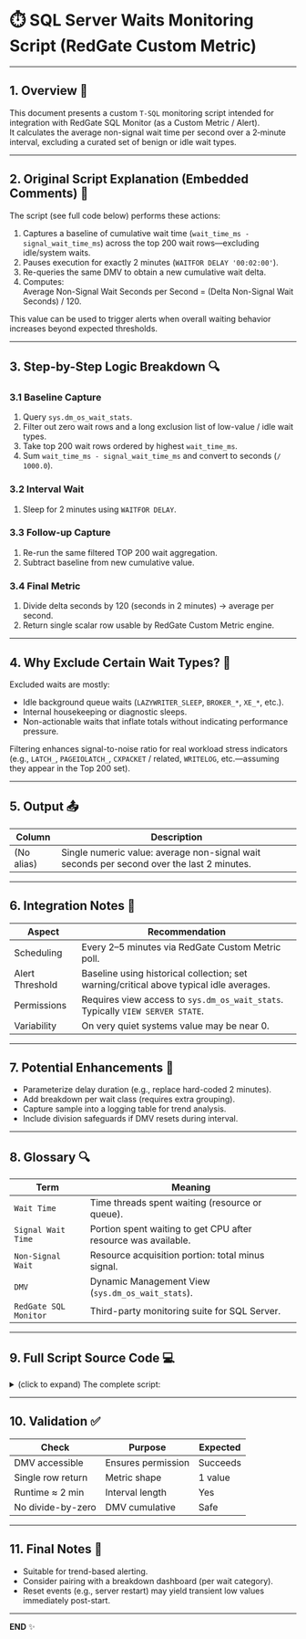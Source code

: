 # ⏱️ SQL Server Waits Monitoring Script (RedGate Custom Metric)

---

## 1. Overview 📘

This document presents a custom `T-SQL` monitoring script intended for integration with RedGate SQL Monitor (as a Custom Metric / Alert).  
It calculates the average non-signal wait time per second over a 2‑minute interval, excluding a curated set of benign or idle wait types.

---

## 2. Original Script Explanation (Embedded Comments) 📝

The script (see full code below) performs these actions:

1. Captures a baseline of cumulative wait time (`wait_time_ms - signal_wait_time_ms`) across the top 200 wait rows—excluding idle/system waits.
2. Pauses execution for exactly 2 minutes (`WAITFOR DELAY '00:02:00'`).
3. Re-queries the same DMV to obtain a new cumulative wait delta.
4. Computes:  
   Average Non-Signal Wait Seconds per Second = (Delta Non-Signal Wait Seconds) / 120.

This value can be used to trigger alerts when overall waiting behavior increases beyond expected thresholds.

---

## 3. Step-by-Step Logic Breakdown 🔍

### 3.1 Baseline Capture
1. Query `sys.dm_os_wait_stats`.
2. Filter out zero wait rows and a long exclusion list of low-value / idle wait types.
3. Take top 200 wait rows ordered by highest `wait_time_ms`.
4. Sum `wait_time_ms - signal_wait_time_ms` and convert to seconds (`/ 1000.0`).

### 3.2 Interval Wait
1. Sleep for 2 minutes using `WAITFOR DELAY`.

### 3.3 Follow-up Capture
1. Re-run the same filtered TOP 200 wait aggregation.
2. Subtract baseline from new cumulative value.

### 3.4 Final Metric
1. Divide delta seconds by 120 (seconds in 2 minutes) → average per second.
2. Return single scalar row usable by RedGate Custom Metric engine.

---

## 4. Why Exclude Certain Wait Types? 🚫

Excluded waits are mostly:
- Idle background queue waits (`LAZYWRITER_SLEEP`, `BROKER_*`, `XE_*`, etc.).
- Internal housekeeping or diagnostic sleeps.
- Non-actionable waits that inflate totals without indicating performance pressure.

Filtering enhances signal-to-noise ratio for real workload stress indicators (e.g., `LATCH_`, `PAGEIOLATCH_`, `CXPACKET` / related, `WRITELOG`, etc.—assuming they appear in the Top 200 set).

---

## 5. Output 📤

| Column | Description |
|--------|-------------|
| (No alias) | Single numeric value: average non-signal wait seconds per second over the last 2 minutes. |

---

## 6. Integration Notes 🧩

| Aspect | Recommendation |
|--------|---------------|
| Scheduling | Every 2–5 minutes via RedGate Custom Metric poll. |
| Alert Threshold | Baseline using historical collection; set warning/critical above typical idle averages. |
| Permissions | Requires view access to `sys.dm_os_wait_stats`. Typically `VIEW SERVER STATE`. |
| Variability | On very quiet systems value may be near 0. |

---

## 7. Potential Enhancements 🔧

- Parameterize delay duration (e.g., replace hard-coded 2 minutes).
- Add breakdown per wait class (requires extra grouping).
- Capture sample into a logging table for trend analysis.
- Include division safeguards if DMV resets during interval.

---

## 8. Glossary 🔍

| Term | Meaning |
|------|---------|
| `Wait Time` | Time threads spent waiting (resource or queue). |
| `Signal Wait Time` | Portion spent waiting to get CPU after resource was available. |
| `Non-Signal Wait` | Resource acquisition portion: total minus signal. |
| `DMV` | Dynamic Management View (`sys.dm_os_wait_stats`). |
| `RedGate SQL Monitor` | Third-party monitoring suite for SQL Server. |

---

## 9. Full Script Source Code 💻

<details>
<summary>(click to expand) The complete script:</summary>

```sql
-- =============================================
-- Author:              "a-momen"
-- Contact & Report:    "amomen@gmail.com"
-- Update date:         "2023-12-20"
-- Description:         "2_RedGate Overall Wait Custom Query for Alerting"
-- License:             "Please refer to the license file"
-- =============================================
-- This script can be used to create a custom metric & alert in RedGate SQL Monitor
-- It calculates the average wait time per second over a 2-minute period, excluding certain wait types.
-- The script first captures the total wait time and signal wait time, then calculates the average wait time per second
-- by subtracting the signal wait time from the total wait time, dividing by 1000.0 to convert milliseconds to seconds,
-- and finally dividing by 120 to get the average over the 2-minute period.

SET NOCOUNT ON;

DECLARE @wait INT;

SELECT @wait = (SUM(wait_time_ms) - SUM(signal_wait_time_ms)) / 1000.0
FROM (
    SELECT TOP 200
           wait_type,
           waiting_tasks_count,
           wait_time_ms,
           signal_wait_time_ms,
           0 AS affected_queries_zero
    FROM sys.dm_os_wait_stats
    WHERE wait_time_ms > 0
      AND [wait_type] NOT IN (N'BROKER_EVENTHANDLER', N'BROKER_INIT', N'BROKER_MASTERSTART',
                              N'BROKER_RECEIVE_WAITFOR', N'BROKER_REGISTERALLENDPOINTS', N'BROKER_SERVICE',
                              N'BROKER_SHUTDOWN', N'BROKER_TASK_STOP', N'BROKER_TO_FLUSH', N'BROKER_TRANSMITTER',
                              N'CHECKPOINT_QUEUE', N'CHKPT', N'CLR_AUTO_EVENT', N'CLR_MANUAL_EVENT', N'CLR_SEMAPHORE',
                              N'DBMIRROR_DBM_MUTEX', N'DBMIRROR_EVENTS_QUEUE', N'DBMIRRORING_CMD', N'DIRTY_PAGE_POLL',
                              N'DISPATCHER_QUEUE_SEMAPHORE', N'FT_IFTS_SCHEDULER_IDLE_WAIT', N'FT_IFTSHC_MUTEX',
                              N'HADR_FILESTREAM_IOMGR_IOCOMPLETION', N'KSOURCE_WAKEUP', N'LAZYWRITER_SLEEP',
                              N'LOGMGR_QUEUE', N'MISCELLANEOUS', N'OGMGR_QUEUE', N'ONDEMAND_TASK_QUEUE',
                              N'PARALLEL_BACKUP_QUEUE', N'QDS_CLEANUP_STALE_QUERIES_TASK_MAIN_LOOP_SLEEP',
                              N'QDS_PERSIST_TASK_MAIN_LOOP_SLEEP', N'REQUEST_DISPENSER_PAUSE',
                              N'REQUEST_FOR_DEADLOCK_SEARCH', N'RESOURCE_QUEUE', N'SLEEP_BPOOL_FLUSH',
                              N'SLEEP_DBSTARTUP', N'SLEEP_DCOMSTARTUP', N'SLEEP_MSDBSTARTUP', N'SLEEP_SYSTEMTASK',
                              N'SLEEP_TASK', N'SLEEP_TEMPDBSTARTUP', N'SP_SERVER_DIAGNOSTICS_SLEEP',
                              N'SQLTRACE_BUFFER_FLUSH', N'SQLTRACE_INCREMENTAL_FLUSH_SLEEP', N'TRACEWRITE',
                              N'WAITFOR', N'XE_DISPATCHER_JOI', N'XE_DISPATCHER_WAIT', N'XE_TIMER_EVENT',
                              N'HADR_WORK_QUEUE', N'HADR_FILESTREAM_IOMGR_IOCOMPLETION', N'LOGMGR_QUEUE',
                              N'HADR_TIMER_TASK', N'HADR_CLUSAPI_CALL', N'HADR_LOGCAPTURE_WAIT',
                              N'QDS_SHUTDOWN_QUEUE', N'HADR_NOTIFICATION_DEQUEUE', N'CXCONSUMER',
                              N'PARALLEL_REDO_WORKER_WAIT_WORK', N'PARALLEL_REDO_DRAIN_WORKER',
                              N'PARALLEL_REDO_LOG_CACHE', N'PARALLEL_REDO_TRAN_LIST', N'PARALLEL_REDO_WORKER_SYNC',
                              N'SOS_WORK_DISPATCHER', N'QDS_ASYNC_QUEUE', N'VDI_CLIENT_OTHER',
                              N'WAIT_XTP_OFFLINE_CKPT_NEW_LOG', N'RESOURCE_GOVERNOR_IDLE', N'PVS_PREALLOCATE',
                              N'HADR_FABRIC_CALLBACK', N'PWAIT_EXTENSIBILITY_CLEANUP_TASK', N'WAIT_XTP_HOST_WAIT')
    ORDER BY wait_time_ms DESC, signal_wait_time_ms DESC
) dt;

WAITFOR DELAY '00:02:00';

SELECT ((SUM(wait_time_ms) - SUM(signal_wait_time_ms)) / 1000.0 - @wait) / 120
FROM (
    SELECT TOP 200
           wait_type,
           waiting_tasks_count,
           wait_time_ms,
           signal_wait_time_ms,
           0 AS affected_queries_zero
    FROM sys.dm_os_wait_stats
    WHERE wait_time_ms > 0
      AND [wait_type] NOT IN (N'BROKER_EVENTHANDLER', N'BROKER_INIT', N'BROKER_MASTERSTART',
                              N'BROKER_RECEIVE_WAITFOR', N'BROKER_REGISTERALLENDPOINTS', N'BROKER_SERVICE',
                              N'BROKER_SHUTDOWN', N'BROKER_TASK_STOP', N'BROKER_TO_FLUSH', N'BROKER_TRANSMITTER',
                              N'CHECKPOINT_QUEUE', N'CHKPT', N'CLR_AUTO_EVENT', N'CLR_MANUAL_EVENT', N'CLR_SEMAPHORE',
                              N'DBMIRROR_DBM_MUTEX', N'DBMIRROR_EVENTS_QUEUE', N'DBMIRRORING_CMD', N'DIRTY_PAGE_POLL',
                              N'DISPATCHER_QUEUE_SEMAPHORE', N'FT_IFTS_SCHEDULER_IDLE_WAIT', N'FT_IFTSHC_MUTEX',
                              N'HADR_FILESTREAM_IOMGR_IOCOMPLETION', N'KSOURCE_WAKEUP', N'LAZYWRITER_SLEEP',
                              N'LOGMGR_QUEUE', N'MISCELLANEOUS', N'OGMGR_QUEUE', N'ONDEMAND_TASK_QUEUE',
                              N'PARALLEL_BACKUP_QUEUE', N'QDS_CLEANUP_STALE_QUERIES_TASK_MAIN_LOOP_SLEEP',
                              N'QDS_PERSIST_TASK_MAIN_LOOP_SLEEP', N'REQUEST_DISPENSER_PAUSE',
                              N'REQUEST_FOR_DEADLOCK_SEARCH', N'RESOURCE_QUEUE', N'SLEEP_BPOOL_FLUSH',
                              N'SLEEP_DBSTARTUP', N'SLEEP_DCOMSTARTUP', N'SLEEP_MSDBSTARTUP', N'SLEEP_SYSTEMTASK',
                              N'SLEEP_TASK', N'SLEEP_TEMPDBSTARTUP', N'SP_SERVER_DIAGNOSTICS_SLEEP',
                              N'SQLTRACE_BUFFER_FLUSH', N'SQLTRACE_INCREMENTAL_FLUSH_SLEEP', N'TRACEWRITE',
                              N'WAITFOR', N'XE_DISPATCHER_JOI', N'XE_DISPATCHER_WAIT', N'XE_TIMER_EVENT',
                              N'HADR_WORK_QUEUE', N'HADR_FILESTREAM_IOMGR_IOCOMPLETION', N'LOGMGR_QUEUE',
                              N'HADR_TIMER_TASK', N'HADR_CLUSAPI_CALL', N'HADR_LOGCAPTURE_WAIT',
                              N'QDS_SHUTDOWN_QUEUE', N'HADR_NOTIFICATION_DEQUEUE', N'CXCONSUMER',
                              N'PARALLEL_REDO_WORKER_WAIT_WORK', N'PARALLEL_REDO_DRAIN_WORKER',
                              N'PARALLEL_REDO_LOG_CACHE', N'PARALLEL_REDO_TRAN_LIST', N'PARALLEL_REDO_WORKER_SYNC',
                              N'SOS_WORK_DISPATCHER', N'QDS_ASYNC_QUEUE', N'VDI_CLIENT_OTHER',
                              N'WAIT_XTP_OFFLINE_CKPT_NEW_LOG', N'RESOURCE_GOVERNOR_IDLE', N'PVS_PREALLOCATE',
                              N'HADR_FABRIC_CALLBACK', N'PWAIT_EXTENSIBILITY_CLEANUP_TASK', N'WAIT_XTP_HOST_WAIT')
    ORDER BY wait_time_ms DESC, signal_wait_time_ms DESC
) dt;
```

</details>

---

## 10. Validation ✅

| Check | Purpose | Expected |
|-------|---------|----------|
| DMV accessible | Ensures permission | Succeeds |
| Single row return | Metric shape | 1 value |
| Runtime ≈ 2 min | Interval length | Yes |
| No divide-by-zero | DMV cumulative | Safe |

---

## 11. Final Notes 🧾

- Suitable for trend-based alerting.
- Consider pairing with a breakdown dashboard (per wait category).
- Reset events (e.g., server restart) may yield transient low values immediately post-start.

---

**END** ✨
